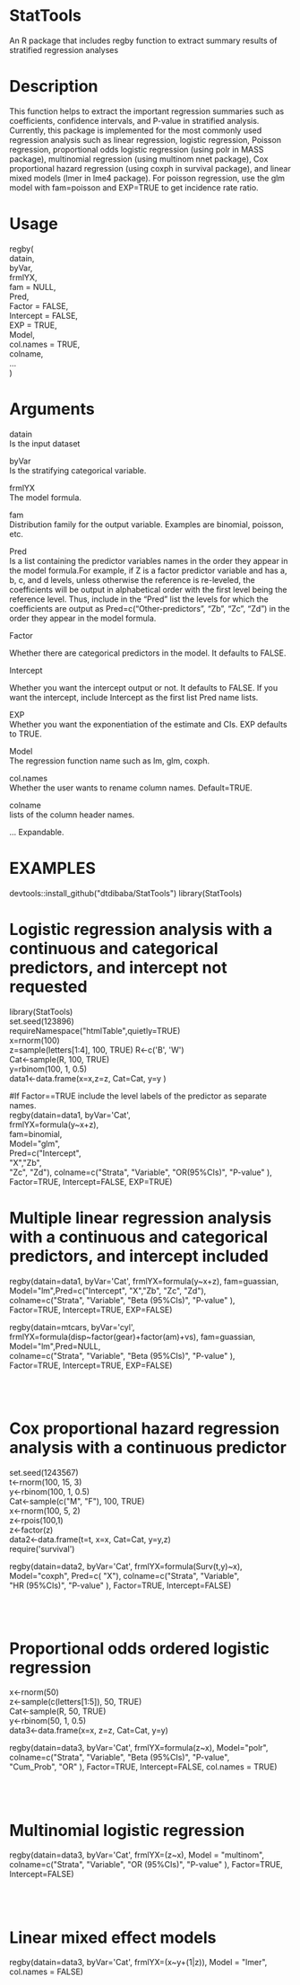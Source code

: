 # StatTools
An R package that includes regby function to extract summary results of stratified regression analyses

# Description

This function helps to extract the important regression summaries such as coefficients, confidence intervals, and P-value in stratified analysis. Currently, this package is implemented for the most commonly used regression analysis such as linear regression, logistic regression, Poisson regression, proportional odds logistic regression (using polr in MASS package), multinomial regression (using multinom nnet package), Cox proportional hazard regression (using coxph in survival package), and linear mixed models (lmer in lme4 package). For poisson regression, use the glm model with fam=poisson and EXP=TRUE to get incidence rate ratio.

# Usage 
regby( <br>
datain,<br>
byVar,<br>
frmlYX,<br>
fam = NULL,<br>
Pred,<br>
Factor = FALSE,<br>
Intercept = FALSE,<br>
EXP = TRUE,<br>
Model,<br>
col.names = TRUE,<br>
colname,<br>
…<br>
)<br>

# Arguments<br>
datain <br>
Is the input dataset

byVar <br>
Is the stratifying categorical variable. 

frmlYX <br>
The model formula.

fam <br>
Distribution family for the output variable. Examples are binomial, poisson, etc.

Pred <br>
Is a list containing the predictor variables names in the order they appear in the model formula.For example, if Z is a factor predictor variable and has a, b, c, and d levels, unless otherwise the reference is re-leveled, the coefficients will be output in alphabetical order with the first level being the reference level. Thus, include in the “Pred” list the levels for which the coefficients are output as Pred=c(“Other-predictors”, “Zb”, “Zc”, “Zd”) in the order they appear in the model formula.

Factor <br>

Whether there are categorical predictors in the model. It defaults to FALSE.

Intercept <br>

Whether you want the intercept output or not. It defaults to FALSE. If you want the intercept, include Intercept as the first list Pred name lists.

EXP <br>
Whether you want the exponentiation of the estimate and CIs. EXP defaults to TRUE.

Model <br>
The regression function name such as lm, glm, coxph.

col.names <br>
Whether the user wants to rename column names. Default=TRUE.

colname <br>
lists of the column header names.

… Expandable.


# EXAMPLES

devtools::install_github("dtdibaba/StatTools")
library(StatTools)

# Logistic regression analysis with a continuous and categorical predictors, and intercept not requested 
 

library(StatTools)<br>
set.seed(123896) <br>
requireNamespace("htmlTable",quietly=TRUE)<br>
x=rnorm(100)<br> 
z=sample(letters[1:4], 100, TRUE) 
R<-c('B', 'W') <br>
Cat<-sample(R, 100, TRUE) <br>
y=rbinom(100, 1, 0.5)<br> 
data1<-data.frame(x=x,z=z, Cat=Cat, y=y ) <br>


#If Factor==TRUE include the level labels of the predictor as separate names.<br>
 regby(datain=data1, byVar='Cat',<br>
 frmlYX=formula(y~x+z), <br>
 fam=binomial, <br>
 Model="glm", <br>
 Pred=c("Intercept",<br>
  "X","Zb",<br>
 "Zc", "Zd"),  colname=c("Strata", "Variable", "OR(95%CIs)", "P-value" ),<br>
 Factor=TRUE, Intercept=FALSE, EXP=TRUE)<br>

# Multiple linear regression analysis with a continuous and categorical predictors, and intercept included
 

regby(datain=data1, byVar='Cat', frmlYX=formula(y~x+z), fam=guassian,<br>
Model="lm",Pred=c("Intercept", "X","Zb", "Zc", "Zd"), <br>
colname=c("Strata", "Variable", "Beta (95%CIs)", "P-value" ), <br>
Factor=TRUE, Intercept=TRUE, EXP=FALSE)<br>


regby(datain=mtcars, byVar='cyl', frmlYX=formula(disp~factor(gear)+factor(am)+vs), fam=guassian,<br>
      Model="lm",Pred=NULL, <br>
      colname=c("Strata", "Variable", "Beta (95%CIs)", "P-value" ), <br>
      Factor=TRUE, Intercept=TRUE, EXP=FALSE)<br>

<br><br>

# Cox proportional hazard regression analysis with a continuous predictor

 

set.seed(1243567)<br>
t<-rnorm(100, 15, 3)<br>
y<-rbinom(100, 1, 0.5)<br>
Cat<-sample(c("M", "F"), 100, TRUE)<br>
x<-rnorm(100, 5, 2)<br>
z<-rpois(100,1)<br>
z<-factor(z)<br>
data2<-data.frame(t=t, x=x, Cat=Cat, y=y,z)<br>
require('survival')<br>

regby(datain=data2, byVar='Cat', frmlYX=formula(Surv(t,y)~x),<br>
Model="coxph", Pred=c( "X"),  colname=c("Strata", "Variable",<br>
"HR (95%CIs)", "P-value" ), Factor=TRUE, Intercept=FALSE)<br>

 <br><br>

# Proportional odds ordered logistic regression
 
 x<-rnorm(50)<br>
 z<-sample(c(letters[1:5]), 50, TRUE)<br>
 Cat<-sample(R, 50, TRUE)<br>
 y<-rbinom(50, 1, 0.5)<br>
 data3<-data.frame(x=x, z=z, Cat=Cat, y=y)<br>

 regby(datain=data3, byVar='Cat', frmlYX=formula(z~x), Model="polr",<br> 
  colname=c("Strata", "Variable", "Beta (95%CIs)", "P-value",<br> 
  "Cum_Prob", "OR" ), Factor=TRUE, Intercept=FALSE, col.names = TRUE)<br>

<br><br>

# Multinomial logistic regression

 regby(datain=data3, byVar='Cat',  frmlYX=(z~x), Model = "multinom", <br> 
 colname=c("Strata", "Variable", "OR (95%CIs)", "P-value" ), Factor=TRUE,<br> 
 Intercept=FALSE)

<br><br>

# Linear mixed effect models
 
 regby(datain=data3, byVar='Cat',  frmlYX=(x~y+(1|z)), Model = "lmer", <br>
 col.names = FALSE)

<br><br>
